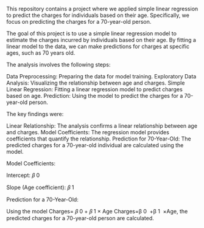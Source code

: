 This repository contains a project where we applied simple linear regression to predict the charges for individuals based on their age. Specifically, we focus on predicting the charges for a 70-year-old person.

The goal of this project is to use a simple linear regression model to estimate the charges incurred by individuals based on their age. By fitting a linear model to the data, we can make predictions for charges at specific ages, such as 70 years old.

The analysis involves the following steps:

Data Preprocessing: Preparing the data for model training.
Exploratory Data Analysis: Visualizing the relationship between age and charges.
Simple Linear Regression: Fitting a linear regression model to predict charges based on age.
Prediction: Using the model to predict the charges for a 70-year-old person.

The key findings were:

Linear Relationship: The analysis confirms a linear relationship between age and charges.
Model Coefficients: The regression model provides coefficients that quantify the relationship.
Prediction for 70-Year-Old: The predicted charges for a 70-year-old individual are calculated using the model.

Model Coefficients:

Intercept: 
𝛽
0
​
 
Slope (Age coefficient): 
𝛽
1
​
 
Prediction for a 70-Year-Old:

Using the model Charges=
𝛽
0
+
𝛽
1
×
Age
Charges=β 
0
​
 +β 
1
​
 ×Age, the predicted charges for a 70-year-old person are calculated.
